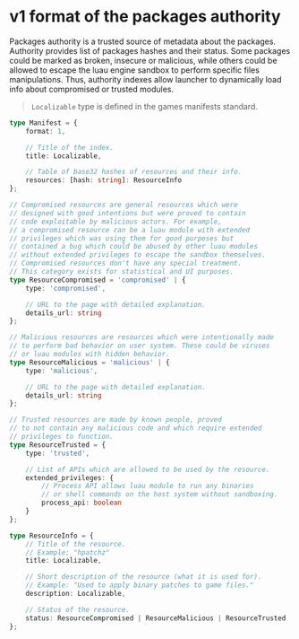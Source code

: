 # v1 format of the packages authority

Packages authority is a trusted source of metadata about the packages.
Authority provides list of packages hashes and their status.
Some packages could be marked as broken, insecure or malicious,
while others could be allowed to escape the luau engine sandbox
to perform specific files manipulations. Thus, authority indexes allow
launcher to dynamically load info about compromised or trusted modules.

> `Localizable` type is defined in the games manifests standard.

```ts
type Manifest = {
    format: 1,

    // Title of the index.
    title: Localizable,

    // Table of base32 hashes of resources and their info.
    resources: [hash: string]: ResourceInfo
};

// Compromised resources are general resources which were
// designed with good intentions but were proved to contain
// code exploitable by malicious actors. For example,
// a compromised resource can be a luau module with extended
// privileges which was using them for good purposes but
// contained a bug which could be abused by other luau modules
// without extended privileges to escape the sandbox themselves.
// Compromised resources don't have any special treatment.
// This category exists for statistical and UI purposes.
type ResourceCompromised = 'compromised' | {
    type: 'compromised',

    // URL to the page with detailed explanation.
    details_url: string
};

// Malicious resources are resources which were intentionally made
// to perform bad behavior on user system. These could be viruses
// or luau modules with hidden behavior.
type ResourceMalicious = 'malicious' | {
    type: 'malicious',

    // URL to the page with detailed explanation.
    details_url: string
};

// Trusted resources are made by known people, proved
// to not contain any malicious code and which require extended
// privileges to function.
type ResourceTrusted = {
    type: 'trusted',

    // List of APIs which are allowed to be used by the resource.
    extended_privileges: {
        // Process API allows luau module to run any binaries
        // or shell commands on the host system without sandboxing.
        process_api: boolean
    }
};

type ResourceInfo = {
    // Title of the resource.
    // Example: "hpatchz"
    title: Localizable,

    // Short description of the resource (what it is used for).
    // Example: "Used to apply binary patches to game files."
    description: Localizable,

    // Status of the resource.
    status: ResourceCompromised | ResourceMalicious | ResourceTrusted
};
```
